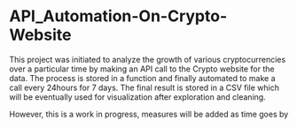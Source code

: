 # API_Automation-On-Crypto-Website

This project was initiated to analyze the growth of various cryptocurrencies over a particular time by making an API call to the Crypto website for the data.
The process is stored in a function and finally automated to make a call every 24hours for 7 days.
The final result is stored in a CSV file which will be eventually used for visualization after exploration and cleaning.

However, this is a work in progress, measures will be added as time goes by
